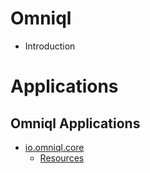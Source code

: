 # Omniql

* Introduction

# Applications

## Omniql Applications
  
  * [io.omniql.core](README.md)
    * [Resources](applications/io.omniql.core/Resources.md)

